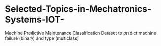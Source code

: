 # Selected-Topics-in-Mechatronics-Systems-IOT-
Machine Predictive Maintenance Classification
Dataset to predict machine failure (binary) and type (multiclass)

